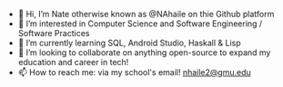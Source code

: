 - 👋 Hi, I’m Nate otherwise known as @NAhaile on thie Github platform
- 👀 I’m interested in Computer Science and Software Engineering / Software Practices
- 🌱 I’m currently learning SQL, Android Studio, Haskall & Lisp
- 🤔 I’m looking to collaborate on anything open-source to expand my education and career in tech!
- 📫 How to reach me: via my school's email! nhaile2@gmu.edu

<!---
NAhaile/NAhaile is a ✨ special ✨ repository because its `README.md` (this file) appears on your GitHub profile.
You can click the Preview link to take a look at your changes.
--->
